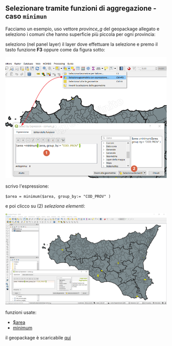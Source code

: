 ## Selezionare tramite funzioni di aggregazione - caso `minimun`

Facciamo un esempio, uso vettore _province_g_ del geopackage allegato e seleziono i comuni che hanno superficie più piccola per ogni provincia: 

seleziono (nel panel layer) il layer dove effettuare la selezione e premo il tasto funzione **F3** oppure come da figura sotto:

![](/img/esempi/select_with_aggregate/sel_minimum2.png)

scrivo l'espressione:

`$area = minimum($area, group_by:= "COD_PROV" )`

e poi clicco su (2) _seleziona elementi_:

![](/img/esempi/select_with_aggregate/sel_minimum1.png)

funzioni usate:

* [\$area](/gr_funzioni/geometria/$area.md)
* [minimum](/gr_funzioni/aggregates/minimum.md)



il geopackage è scaricabile [qui](/esempi/dati_esempi.gpkg)